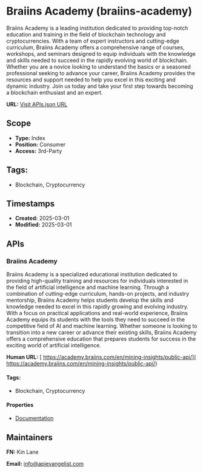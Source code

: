 # Braiins Academy (braiins-academy)
Braiins Academy is a leading institution dedicated to providing top-notch education and training in the field of blockchain technology and cryptocurrencies. With a team of expert instructors and cutting-edge curriculum, Braiins Academy offers a comprehensive range of courses, workshops, and seminars designed to equip individuals with the knowledge and skills needed to succeed in the rapidly evolving world of blockchain. Whether you are a novice looking to understand the basics or a seasoned professional seeking to advance your career, Braiins Academy provides the resources and support needed to help you excel in this exciting and dynamic industry. Join us today and take your first step towards becoming a blockchain enthusiast and an expert.

**URL:** [Visit APIs.json URL](https://raw.githubusercontent.com/api-evangelist/braiins-academy/refs/heads/main/apis.yml)

## Scope

- **Type:** Index 
- **Position:** Consumer 
- **Access:** 3rd-Party 

## Tags:

 - Blockchain, Cryptocurrency

## Timestamps

- **Created:** 2025-03-01 
- **Modified:** 2025-03-01 

## APIs

### Braiins Academy
Braiins Academy is a specialized educational institution dedicated to providing high-quality training and resources for individuals interested in the field of artificial intelligence and machine learning. Through a combination of cutting-edge curriculum, hands-on projects, and industry mentorship, Braiins Academy helps students develop the skills and knowledge needed to excel in this rapidly growing and evolving industry. With a focus on practical applications and real-world experience, Braiins Academy equips its students with the tools they need to succeed in the competitive field of AI and machine learning. Whether someone is looking to transition into a new career or advance their existing skills, Braiins Academy offers a comprehensive education that prepares students for success in the exciting world of artificial intelligence.

**Human URL:** [ https://academy.braiins.com/en/mining-insights/public-api/]( https://academy.braiins.com/en/mining-insights/public-api/)


#### Tags:

 - Blockchain, Cryptocurrency

#### Properties

- [Documentation]( https://academy.braiins.com/en/mining-insights/public-api/)

## Maintainers

**FN:** Kin Lane

**Email:** info@apievangelist.com

